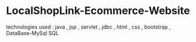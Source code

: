 # LocalShopLink-Ecommerce-Website

technologies used :  java , jsp , servlet , jdbc , html , css , bootstrap ,  DataBase-MySql SQL
